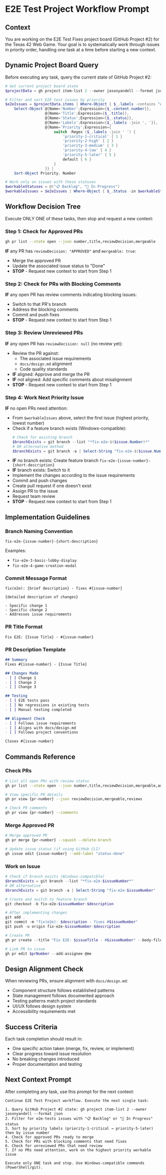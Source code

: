# E2E Test Project Workflow Prompt

## Context
You are working on the E2E Test Fixes project board (GitHub Project #2) for the Texas 42 Web Game. Your goal is to systematically work through issues in priority order, handling one task at a time before starting a new context.

## Dynamic Project Board Query

Before executing any task, query the current state of GitHub Project #2:

```powershell
# Get current project board state
$projectData = gh project item-list 2 --owner jasonyandell --format json | ConvertFrom-Json

# Filter and sort E2E test issues by priority
$e2eIssues = $projectData.items | Where-Object { $_.labels -contains "e2e-tests" } |
    Select-Object @{Name='Number';Expression={$_.content.number}},
                  @{Name='Title';Expression={$_.title}},
                  @{Name='Status';Expression={$_.status}},
                  @{Name='Labels';Expression={$_.labels -join ', '}},
                  @{Name='Priority';Expression={
                      switch -Regex ($_.labels -join ' ') {
                          'priority-1-critical' { 1 }
                          'priority-2-high' { 2 }
                          'priority-3-medium' { 3 }
                          'priority-4-low' { 4 }
                          'priority-5-later' { 5 }
                          default { 6 }
                      }
                  }} |
    Sort-Object Priority, Number

# Work only on issues with these statuses
$workableStatuses = @("📋 Backlog", "🚧 In Progress")
$workableIssues = $e2eIssues | Where-Object { $_.Status -in $workableStatuses }
```

## Workflow Decision Tree

Execute ONLY ONE of these tasks, then stop and request a new context:

### Step 1: Check for Approved PRs
```bash
gh pr list --state open --json number,title,reviewDecision,mergeable
```

**IF** any PR has `reviewDecision: "APPROVED"` and `mergeable: true`:
- Merge the approved PR
- Update the associated issue status to "Done"
- **STOP** - Request new context to start from Step 1

### Step 2: Check for PRs with Blocking Comments
**IF** any open PR has review comments indicating blocking issues:
- Switch to that PR's branch
- Address the blocking comments
- Commit and push fixes
- **STOP** - Request new context to start from Step 1

### Step 3: Review Unreviewed PRs
**IF** any open PR has `reviewDecision: null` (no review yet):
- Review the PR against:
  - The associated issue requirements
  - `docs/design.md` alignment
  - Code quality standards
- **IF** aligned: Approve and merge the PR
- **IF** not aligned: Add specific comments about misalignment
- **STOP** - Request new context to start from Step 1

### Step 4: Work Next Priority Issue
**IF** no open PRs need attention:
- From `$workableIssues` above, select the first issue (highest priority, lowest number)
- Check if a feature branch exists (Windows-compatible):
  ```powershell
  # Check for existing branch
  $branchExists = git branch --list "*fix-e2e-$($issue.Number)*"
  # OR alternative method
  $branchExists = git branch -a | Select-String "fix-e2e-$($issue.Number)"
  ```
- **IF** no branch exists: Create feature branch `fix-e2e-{issue-number}-{short-description}`
- **IF** branch exists: Switch to it
- Implement the changes according to the issue requirements
- Commit and push changes
- Create pull request if one doesn't exist
- Assign PR to the issue
- Request team review
- **STOP** - Request new context to start from Step 1

## Implementation Guidelines

### Branch Naming Convention
```
fix-e2e-{issue-number}-{short-description}
```
Examples:
- `fix-e2e-3-basic-lobby-display`
- `fix-e2e-4-game-creation-modal`

### Commit Message Format
```
fix(e2e): {brief description} - fixes #{issue-number}

{detailed description of changes}

- Specific change 1
- Specific change 2
- Addresses issue requirements
```

### PR Title Format
```
Fix E2E: {Issue Title} - #{issue-number}
```

### PR Description Template
```markdown
## Summary
Fixes #{issue-number} - {Issue Title}

## Changes Made
- [ ] Change 1
- [ ] Change 2
- [ ] Change 3

## Testing
- [ ] E2E tests pass
- [ ] No regressions in existing tests
- [ ] Manual testing completed

## Alignment Check
- [ ] Follows issue requirements
- [ ] Aligns with docs/design.md
- [ ] Follows project conventions

Closes #{issue-number}
```

## Commands Reference

### Check PRs
```bash
# List all open PRs with review status
gh pr list --state open --json number,title,reviewDecision,mergeable,author

# View specific PR details
gh pr view {pr-number} --json reviewDecision,mergeable,reviews

# Check PR comments
gh pr view {pr-number} --comments
```

### Merge Approved PR
```bash
# Merge approved PR
gh pr merge {pr-number} --squash --delete-branch

# Update issue status (if using GitHub CLI)
gh issue edit {issue-number} --add-label "status-done"
```

### Work on Issue
```powershell
# Check if branch exists (Windows-compatible)
$branchExists = git branch --list "*fix-e2e-$issueNumber*"
# OR alternative
$branchExists = git branch -a | Select-String "fix-e2e-$issueNumber"

# Create and switch to feature branch
git checkout -b fix-e2e-$issueNumber-$description

# After implementing changes
git add .
git commit -m "fix(e2e): $description - fixes #$issueNumber"
git push -u origin fix-e2e-$issueNumber-$description

# Create PR
gh pr create --title "Fix E2E: $issueTitle - #$issueNumber" --body-file .github/pr-template.md --assignee @me

# Link PR to issue
gh pr edit $prNumber --add-assignee @me
```

## Design Alignment Check

When reviewing PRs, ensure alignment with `docs/design.md`:
- Component structure follows established patterns
- State management follows documented approach
- Testing patterns match project standards
- UI/UX follows design system
- Accessibility requirements met

## Success Criteria

Each task completion should result in:
- One specific action taken (merge, fix, review, or implement)
- Clear progress toward issue resolution
- No breaking changes introduced
- Proper documentation and testing

## Next Context Prompt

After completing any task, use this prompt for the next context:

```
Continue E2E Test Project workflow. Execute the next single task:

1. Query GitHub Project #2 state: gh project item-list 2 --owner jasonyandell --format json
2. Filter for e2e-tests issues with "📋 Backlog" or "🚧 In Progress" status
3. Sort by priority labels (priority-1-critical → priority-5-later) then by issue number
4. Check for approved PRs ready to merge
5. Check for PRs with blocking comments that need fixes
6. Check for unreviewed PRs that need review
7. If no PRs need attention, work on the highest priority workable issue

Execute only ONE task and stop. Use Windows-compatible commands (PowerShell/git).
```
